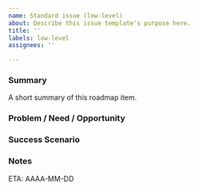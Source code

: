 ```yaml
---
name: Standard issue (low-level)
about: Describe this issue template's purpose here.
title: ''
labels: low-level
assignees: ''

---
```


### Summary

A short summary of this roadmap item.

### Problem / Need / Opportunity

### Success Scenario

### Notes


ETA: AAAA-MM-DD
